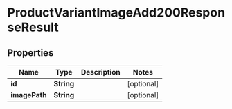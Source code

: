 

# ProductVariantImageAdd200ResponseResult

## Properties

Name | Type | Description | Notes
------------ | ------------- | ------------- | -------------
**id** | **String** |  |  [optional]
**imagePath** | **String** |  |  [optional]




